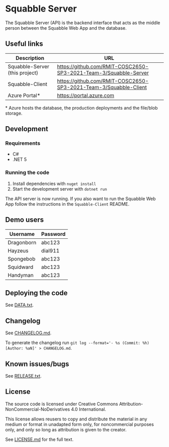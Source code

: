 # Squabble Server

The Squabble Server (API) is the backend interface that acts as the middle person between the 
Squabble Web App and the database.

## Useful links

| Description  | URL |
| ------------ | --- |
| Squabble-Server (this project)  | https://github.com/RMIT-COSC2650-SP3-2021-Team-3/Squabble-Server  |
| Squabble-Client                 | https://github.com/RMIT-COSC2650-SP3-2021-Team-3/Squabble-Client  |
| Azure Portal*                   | https://portal.azure.com |

\* Azure hosts the database, the production deployments and the file/blob storage.

## Development

### Requirements

- C#
- .NET 5

### Running the code

1. Install dependencies with `nuget install`
2. Start the development server with `dotnet run`

The API server is now running. If you also want to run the Squabble Web App follow the instructions
in the `Squabble-Client` README.

## Demo users

| Username   | Password |
| ---------- | -------- |
| Dragonborn | abc123   |
| Hayzeus    | dial911  |
| Spongebob  | abc123   |
| Squidward  | abc123   |
| Handyman   | abc123   |

## Deploying the code

See [DATA.txt](DATA.txt).

## Changelog

See [CHANGELOG.md](CHANGELOG.md).

To generate the changelog run `git log --format='- %s (Commit: %h) [Author: %aN]' > CHANGELOG.md`.

## Known issues/bugs

See [RELEASE.txt](RELEASE.txt).

## License

The source code is licensed under Creative Commons Attribution-NonCommercial-NoDerivatives 4.0
International.

This license allows reusers to copy and distribute the material in any medium or format in
unadapted form only, for noncommercial purposes only, and only so long as attribution is given to
the creator.

See [LICENSE.md](LICENSE.md) for the full text.
